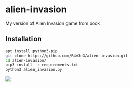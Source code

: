 # alien-invasion
My version of Alien Invasion game from book.


## Installation

```bash
apt install python3-pip
git clone https://github.com/R4v3nG/alien-invasion.git
cd alien-invasion/
pip3 install -r requirements.txt
python3 alien_invasion.py
```


<a href="https://www.buymeacoffee.com/R4v3nG"><img src="https://img.buymeacoffee.com/button-api/?text=Buy me a pizza&emoji=🍕&slug=R4v3nG&button_colour=FFDD00&font_colour=000000&font_family=Cookie&outline_colour=000000&coffee_colour=ffffff"></a>
